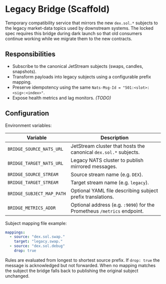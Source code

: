 # Legacy Bridge (Scaffold)

Temporary compatibility service that mirrors the new `dex.sol.*` subjects to the
legacy market-data topics used by downstream systems. The locked spec requires
this bridge during dark launch so that old consumers continue working while we
migrate them to the new contracts.

## Responsibilities

* Subscribe to the canonical JetStream subjects (swaps, candles, snapshots).
* Transform payloads into legacy subjects using a configurable prefix mapping.
* Preserve idempotency using the same `Nats-Msg-Id = "501:<slot>:<sig>:<index>"`.
* Expose health metrics and lag monitors. _(TODO)_

## Configuration

Environment variables:

| Variable | Description |
| --- | --- |
| `BRIDGE_SOURCE_NATS_URL` | JetStream cluster that hosts the canonical `dex.sol.*` subjects. |
| `BRIDGE_TARGET_NATS_URL` | Legacy NATS cluster to publish mirrored messages. |
| `BRIDGE_SOURCE_STREAM` | Source stream name (e.g. `DEX`). |
| `BRIDGE_TARGET_STREAM` | Target stream name (e.g. `legacy`). |
| `BRIDGE_SUBJECT_MAP_PATH` | Optional YAML file describing subject prefix translations. |
| `BRIDGE_METRICS_ADDR` | Optional address (e.g. `:9090`) for the Prometheus `/metrics` endpoint. |

Subject mapping file example:

```yaml
mappings:
  - source: "dex.sol.swap."
    target: "legacy.swap."
  - source: "dex.sol.debug"
    drop: true
```

Rules are evaluated from longest to shortest source prefix. If `drop: true` the
message is acknowledged but not forwarded. When no mapping matches the subject
the bridge falls back to publishing the original subject unchanged.

